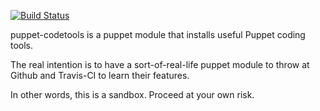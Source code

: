 [![Build Status](https://travis-ci.org/dtsomp/puppet_codetools.svg?branch=master)](https://travis-ci.org/dtsomp/puppet_codetools)

puppet-codetools is a puppet module that installs useful Puppet coding tools.

The real intention is to have a sort-of-real-life puppet module to throw at Github and Travis-CI to learn their features.

In other words, this is a sandbox.
Proceed at your own risk.

